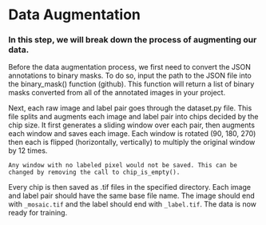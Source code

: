 # Data Augmentation

### In this step, we will break down the process of augmenting our data. 

Before the data augmentation process, we first need to convert the JSON annotations to binary masks.  To do so, input the path to the JSON file into the binary_mask() function (github).  This function will return a list of binary masks converted from all of the annotated images in your project.

Next, each raw image and label pair goes through the dataset.py file. This file splits and augments each image and label pair into chips decided by the chip size. It first generates a sliding window over each pair, then augments each window and saves each image. Each window is rotated (90, 180, 270) then each is flipped (horizontally, vertically) to multiply the original window by 12 times. 

```{note}
Any window with no labeled pixel would not be saved. This can be changed by removing the call to chip_is_empty(). 
```

Every chip is then saved as .tif files in the specified directory. Each image and label pair should have the same base file name. The image should end with `_mosaic.tif` and the label should end with `_label.tif`. The data is now ready for training.
